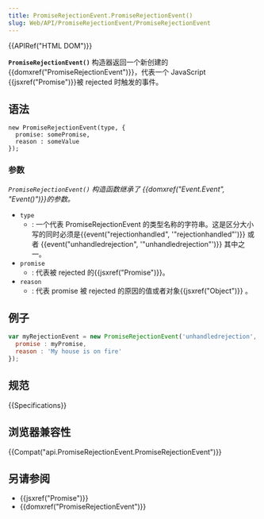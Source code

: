 ```yaml
---
title: PromiseRejectionEvent.PromiseRejectionEvent()
slug: Web/API/PromiseRejectionEvent/PromiseRejectionEvent
---
```


{{APIRef("HTML DOM")}}

**`PromiseRejectionEvent()`** 构造器返回一个新创建的 {{domxref("PromiseRejectionEvent")}}，代表一个 JavaScript {{jsxref("Promise")}}被 rejected 时触发的事件。

## 语法

```plain
new PromiseRejectionEvent(type, {
  promise: somePromise,
  reason : someValue
});
```

### 参数

_`PromiseRejectionEvent()` 构造函数继承了 {{domxref("Event.Event", "Event()")}}的参数。_

- `type`
  - : 一个代表 PromiseRejectionEvent 的类型名称的字符串。这是区分大小写的同时必须是{{event("rejectionhandled", '"rejectionhandled"')}} 或者 {{event("unhandledrejection", '"unhandledrejection"')}} 其中之一。
- `promise`
  - : 代表被 rejected 的{{jsxref("Promise")}}。
- `reason`
  - : 代表 promise 被 rejected 的原因的值或者对象{{jsxref("Object")}} 。

## 例子

```js
var myRejectionEvent = new PromiseRejectionEvent('unhandledrejection', {
  promise : myPromise,
  reason : 'My house is on fire'
});
```

## 规范

{{Specifications}}

## 浏览器兼容性

{{Compat("api.PromiseRejectionEvent.PromiseRejectionEvent")}}

## 另请参阅

- {{jsxref("Promise")}}
- {{domxref("PromiseRejectionEvent")}}
